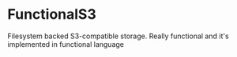 # FunctionalS3
Filesystem backed S3-compatible storage. Really functional and it's implemented in functional language
